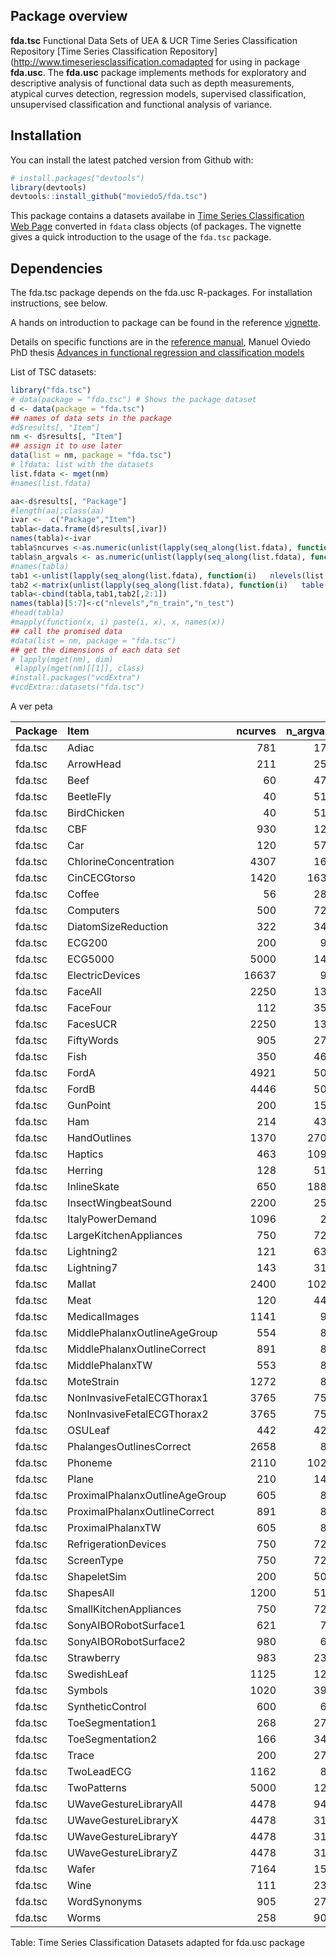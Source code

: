 
<!-- README.md is generated from README.Rmd. Please edit that file -->

<!--

https://github.com/maierhofert/classiFunc


# fda.usc
README.md is generated from README.Rmd. Please edit that file 
#[![Travis-CI Build Status](https://api.travis-ci.org/maierhofert/classiFunc.svg?branch=master)](https://travis-ci.org/maierhofert/classiFunc)
#[![packageversion](https://img.shields.io/badge/Package%20version-0.1.1-orange.svg?style=flat-square)](https://CRAN.R-project.org/package=classiFunc)
[![CRAN_Status_Badge](https://www.r-pkg.org/badges/version/fda.usc)](https://cran.r-project.org/package=fda.usc)
[![](https://cranlogs.r-pkg.org/badges/fda.usc)](https://cran.r-project.org/package=fda.usc)
# [![Licence](https://img.shields.io/badge/licence-GPL--3-blue.svg)](https://www.gnu.org/licenses/gpl-3.0.en.html)

Incluir reference card
-->

## Package overview

**fda.tsc** Functional Data Sets of UEA & UCR Time Series Classification
Repository \[Time Series Classification
Repository\](<http://www.timeseriesclassification.comadapted> for using
in package **fda.usc**. The **fda.usc** package implements methods for
exploratory and descriptive analysis of functional data such as depth
measurements, atypical curves detection, regression models, supervised
classification, unsupervised classification and functional analysis of
variance.

## Installation

You can install the latest patched version from Github with:

``` r
# install.packages("devtools")
library(devtools)
devtools::install_github("moviedo5/fda.tsc")
```

This package contains a datasets availabe in [Time Series Classification
Web Page](http://timeseriesclassification.com/dataset.php) converted in
`fdata` class objects (of  packages. The vignette gives a quick
introduction to the usage of the `fda.tsc` package.

## Dependencies

The fda.tsc package depends on the fda.usc R-packages. For installation
instructions, see below.

A hands on introduction to  package can be found in the reference
[vignette](https://www.jstatsoft.org/index.php/jss/article/view/v051i04/v51i04.pdf).

Details on specific functions are in the [reference
manual](https://cran.r-project.org/package=fda.usc/fda.usc.pdf), Manuel
Oviedo PhD thesis [Advances in functional regression and classification
models](http://hdl.handle.net/10347/18236)

List of TSC datasets:

``` r
library("fda.tsc")
# data(package = "fda.tsc") # Shows the package dataset
d <- data(package = "fda.tsc")
## names of data sets in the package
#d$results[, "Item"]
nm <- d$results[, "Item"]
## assign it to use later 
data(list = nm, package = "fda.tsc")
# lfdata: list with the datasets
list.fdata <- mget(nm) 
#names(list.fdata)
```

``` r
aa<-d$results[, "Package"]
#length(aa);class(aa)
ivar <-  c("Package","Item")
tabla<-data.frame(d$results[,ivar])
names(tabla)<-ivar
tabla$ncurves <-as.numeric(unlist(lapply(seq_along(list.fdata), function(i) nrow(list.fdata[[i]]$x))))
tabla$n_argvals <- as.numeric(unlist(lapply(seq_along(list.fdata), function(i) ncol(list.fdata[[i]]$x))))
#names(tabla)
tab1 <-unlist(lapply(seq_along(list.fdata), function(i)   nlevels(list.fdata[[i]]$df[,"class"])))
tab2 <-matrix(unlist(lapply(seq_along(list.fdata), function(i)   table(list.fdata[[i]]$df[,"sample"]))),ncol=2,byrow=T)
tabla<-cbind(tabla,tab1,tab2[,2:1])
names(tabla)[5:7]<-c("nlevels","n_train","n_test")
#head(tabla)
#mapply(function(x, i) paste(i, x), x, names(x))
## call the promised data
#data(list = nm, package = "fda.tsc")
## get the dimensions of each data set
# lapply(mget(nm), dim)
 #lapply(mget(nm)[[1]], class)
#install.packages("vcdExtra")
#vcdExtra::datasets("fda.tsc")
```

A ver
peta

| Package | Item                           | ncurves | n\_argvals | nlevels | n\_train | n\_test |
| :------ | :----------------------------- | ------: | ---------: | ------: | -------: | ------: |
| fda.tsc | Adiac                          |     781 |        176 |      37 |      390 |     391 |
| fda.tsc | ArrowHead                      |     211 |        251 |       3 |       36 |     175 |
| fda.tsc | Beef                           |      60 |        470 |       5 |       30 |      30 |
| fda.tsc | BeetleFly                      |      40 |        512 |       2 |       20 |      20 |
| fda.tsc | BirdChicken                    |      40 |        512 |       2 |       20 |      20 |
| fda.tsc | CBF                            |     930 |        128 |       3 |       30 |     900 |
| fda.tsc | Car                            |     120 |        577 |       4 |       60 |      60 |
| fda.tsc | ChlorineConcentration          |    4307 |        166 |       3 |      467 |    3840 |
| fda.tsc | CinCECGtorso                   |    1420 |       1639 |       4 |       40 |    1380 |
| fda.tsc | Coffee                         |      56 |        286 |       2 |       28 |      28 |
| fda.tsc | Computers                      |     500 |        720 |       2 |      250 |     250 |
| fda.tsc | DiatomSizeReduction            |     322 |        345 |       4 |       16 |     306 |
| fda.tsc | ECG200                         |     200 |         96 |       2 |      100 |     100 |
| fda.tsc | ECG5000                        |    5000 |        140 |       5 |      500 |    4500 |
| fda.tsc | ElectricDevices                |   16637 |         96 |       7 |     8926 |    7711 |
| fda.tsc | FaceAll                        |    2250 |        131 |      14 |      560 |    1690 |
| fda.tsc | FaceFour                       |     112 |        350 |       4 |       24 |      88 |
| fda.tsc | FacesUCR                       |    2250 |        131 |      14 |      200 |    2050 |
| fda.tsc | FiftyWords                     |     905 |        270 |      50 |      450 |     455 |
| fda.tsc | Fish                           |     350 |        463 |       7 |      175 |     175 |
| fda.tsc | FordA                          |    4921 |        500 |       2 |     3601 |    1320 |
| fda.tsc | FordB                          |    4446 |        500 |       2 |     3636 |     810 |
| fda.tsc | GunPoint                       |     200 |        150 |       2 |       50 |     150 |
| fda.tsc | Ham                            |     214 |        431 |       2 |      109 |     105 |
| fda.tsc | HandOutlines                   |    1370 |       2709 |       2 |     1000 |     370 |
| fda.tsc | Haptics                        |     463 |       1092 |       5 |      155 |     308 |
| fda.tsc | Herring                        |     128 |        512 |       2 |       64 |      64 |
| fda.tsc | InlineSkate                    |     650 |       1882 |       7 |      100 |     550 |
| fda.tsc | InsectWingbeatSound            |    2200 |        256 |      11 |      220 |    1980 |
| fda.tsc | ItalyPowerDemand               |    1096 |         24 |       2 |       67 |    1029 |
| fda.tsc | LargeKitchenAppliances         |     750 |        720 |       3 |      375 |     375 |
| fda.tsc | Lightning2                     |     121 |        637 |       2 |       60 |      61 |
| fda.tsc | Lightning7                     |     143 |        319 |       7 |       70 |      73 |
| fda.tsc | Mallat                         |    2400 |       1024 |       8 |       55 |    2345 |
| fda.tsc | Meat                           |     120 |        448 |       3 |       60 |      60 |
| fda.tsc | MedicalImages                  |    1141 |         99 |      10 |      381 |     760 |
| fda.tsc | MiddlePhalanxOutlineAgeGroup   |     554 |         80 |       3 |      400 |     154 |
| fda.tsc | MiddlePhalanxOutlineCorrect    |     891 |         80 |       2 |      600 |     291 |
| fda.tsc | MiddlePhalanxTW                |     553 |         80 |       6 |      399 |     154 |
| fda.tsc | MoteStrain                     |    1272 |         84 |       2 |       20 |    1252 |
| fda.tsc | NonInvasiveFetalECGThorax1     |    3765 |        750 |      42 |     1800 |    1965 |
| fda.tsc | NonInvasiveFetalECGThorax2     |    3765 |        750 |      42 |     1800 |    1965 |
| fda.tsc | OSULeaf                        |     442 |        427 |       6 |      200 |     242 |
| fda.tsc | PhalangesOutlinesCorrect       |    2658 |         80 |       2 |     1800 |     858 |
| fda.tsc | Phoneme                        |    2110 |       1024 |      39 |      214 |    1896 |
| fda.tsc | Plane                          |     210 |        144 |       7 |      105 |     105 |
| fda.tsc | ProximalPhalanxOutlineAgeGroup |     605 |         80 |       3 |      400 |     205 |
| fda.tsc | ProximalPhalanxOutlineCorrect  |     891 |         80 |       2 |      600 |     291 |
| fda.tsc | ProximalPhalanxTW              |     605 |         80 |       6 |      400 |     205 |
| fda.tsc | RefrigerationDevices           |     750 |        720 |       3 |      375 |     375 |
| fda.tsc | ScreenType                     |     750 |        720 |       3 |      375 |     375 |
| fda.tsc | ShapeletSim                    |     200 |        500 |       2 |       20 |     180 |
| fda.tsc | ShapesAll                      |    1200 |        512 |      60 |      600 |     600 |
| fda.tsc | SmallKitchenAppliances         |     750 |        720 |       3 |      375 |     375 |
| fda.tsc | SonyAIBORobotSurface1          |     621 |         70 |       2 |       20 |     601 |
| fda.tsc | SonyAIBORobotSurface2          |     980 |         65 |       2 |       27 |     953 |
| fda.tsc | Strawberry                     |     983 |        235 |       2 |      613 |     370 |
| fda.tsc | SwedishLeaf                    |    1125 |        128 |      15 |      500 |     625 |
| fda.tsc | Symbols                        |    1020 |        398 |       6 |       25 |     995 |
| fda.tsc | SyntheticControl               |     600 |         60 |       6 |      300 |     300 |
| fda.tsc | ToeSegmentation1               |     268 |        277 |       2 |       40 |     228 |
| fda.tsc | ToeSegmentation2               |     166 |        343 |       2 |       36 |     130 |
| fda.tsc | Trace                          |     200 |        275 |       4 |      100 |     100 |
| fda.tsc | TwoLeadECG                     |    1162 |         82 |       2 |       23 |    1139 |
| fda.tsc | TwoPatterns                    |    5000 |        128 |       4 |     1000 |    4000 |
| fda.tsc | UWaveGestureLibraryAll         |    4478 |        945 |       8 |      896 |    3582 |
| fda.tsc | UWaveGestureLibraryX           |    4478 |        315 |       8 |      896 |    3582 |
| fda.tsc | UWaveGestureLibraryY           |    4478 |        315 |       8 |      896 |    3582 |
| fda.tsc | UWaveGestureLibraryZ           |    4478 |        315 |       8 |      896 |    3582 |
| fda.tsc | Wafer                          |    7164 |        152 |       2 |     1000 |    6164 |
| fda.tsc | Wine                           |     111 |        234 |       2 |       57 |      54 |
| fda.tsc | WordSynonyms                   |     905 |        270 |      25 |      267 |     638 |
| fda.tsc | Worms                          |     258 |        900 |       5 |      181 |      77 |

Table: Time Series Classification Datasets adapted for fda.usc package
